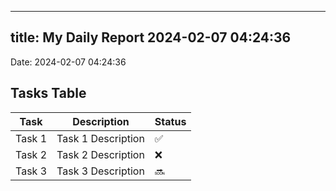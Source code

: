
---
title: My Daily Report 2024-02-07 04:24:36
---

Date: 2024-02-07 04:24:36

## Tasks Table

| Task | Description | Status |
|------|-------------|--------|
| Task 1 | Task 1 Description | ✅ |
| Task 2 | Task 2 Description | ❌ |
| Task 3 | Task 3 Description | 🔜 |
